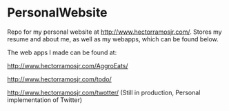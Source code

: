 # PersonalWebsite
Repo for my personal website at http://www.hectorramosjr.com/. Stores my resume and about me, as well as my webapps, which can be found below.

The web apps I made can be found at:

http://www.hectorramosjr.com/AggroEats/

http://www.hectorramosjr.com/todo/

http://www.hectorramosjr.com/twotter/ (Still in production, Personal implementation of Twitter)
